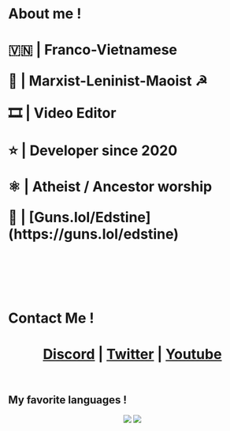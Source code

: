 # About me !

<h1>
<p> 🇻🇳 | Franco-Vietnamese</p>
<p> 📕 | Marxist-Leninist-Maoist ☭</p>
<p> 🎞 | Video Editor</p>
<p> ⭐ | Developer since 2020</p>
<p> ⚛️ | Atheist / Ancestor worship</p>
<p> 🔫 | [Guns.lol/Edstine](https://guns.lol/edstine)</p>
<br><br>
</h1>




# Contact Me !

<h1 align="center">
  <a href="https://discord.com/users/1032243684516835399">Discord</a> |
  <a href="https://twitter.com/EdstineC">Twitter</a> |
  <a href="https://www.youtube.com/@edstine">Youtube</a>
<br><br>
</h1>



## My favorite languages !

<p align="center">
	<img src="https://img.shields.io/badge/CSHARP-2CCC00?style=for-the-badge&logo=csharp&logoColor=FFFFFF">
	<img src="https://img.shields.io/badge/python-3670A0?style=for-the-badge&logo=python&logoColor=ffdd54">
</p>
